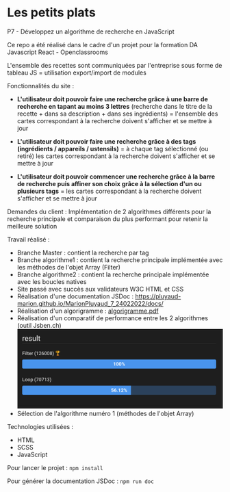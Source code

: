 # Les petits plats 
P7 - Développez un algorithme de recherche en JavaScript

Ce repo a été réalisé dans le cadre d'un projet pour la formation DA Javascript React - Openclassrooms

L'ensemble des recettes sont communiquées par l'entreprise sous forme de tableau JS = utilisation export/import de modules

Fonctionnalités du site : 
- **L'utilisateur doit pouvoir faire une recherche grâce à une barre de recherche en tapant au moins 3 lettres**
(recherche dans le titre de la recette + dans sa description + dans ses ingrédients) = l'ensemble des cartes correspondant à la recherche doivent s'afficher et se mettre à jour

- **L'utilisateur doit pouvoir faire une recherche grâce à des tags (ingrédients / appareils / ustensils)**
= à chaque tag sélectionné (ou retiré) les cartes correspondant à la recherche doivent s'afficher et se mettre à jour

- **L'utilisateur doit pouvoir commencer une recherche grâce à la barre de recherche puis affiner son choix grâce à la sélection d'un ou plusieurs tags** 
= les cartes correspondant à la recherche doivent s'afficher et se mettre à jour

Demandes du client : 
Implémentation de 2 algorithmes différents pour la recherche principale et comparaison du plus performant pour retenir la meilleure solution

Travail réalisé : 
- Branche Master : contient la recherche par tag
- Branche algorithme1 : contient la recherche principale implémentée avec les méthodes de l'objet Array (Filter)
- Branche algorithme2 : contient la recherche principale implémentée avec les boucles natives
- Site passé avec succès aux validateurs W3C HTML et CSS
- Réalisation d'une documentation JSDoc : https://pluyaud-marion.github.io/MarionPluyaud_7_24022022/docs/
- Réalisation d'un algorigramme : [algorigramme.pdf](https://github.com/Pluyaud-Marion/MarionPluyaud_7_24022022/files/8231171/algorigramme.pdf)
- Réalisation d'un comparatif de performance entre les 2 algorithmes (outil Jsben.ch)
![Benchmark](Benchmark.png)
- Sélection de l'algorithme numéro 1 (méthodes de l'objet Array)


Technologies utilisées : 
- HTML 
- SCSS
- JavaScript

Pour lancer le projet : 
`npm install`

Pour générer la documentation JSDoc : `npm run doc`

